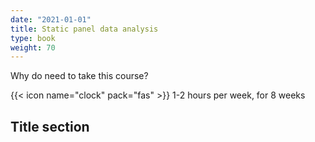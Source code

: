 ```yaml
---
date: "2021-01-01"
title: Static panel data analysis
type: book
weight: 70
---
```


Why do need to take this course?

<!--more-->

{{< icon name="clock" pack="fas" >}} 1-2 hours per week, for 8 weeks


## Title section


